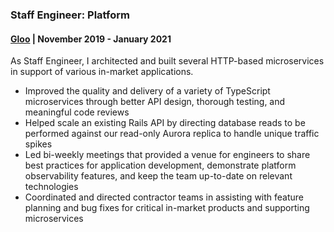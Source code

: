 ### Staff Engineer: Platform

#### [Gloo] | November 2019 - January 2021

As Staff Engineer, I architected and built several HTTP-based microservices in support of various in-market applications.

- Improved the quality and delivery of a variety of TypeScript microservices through better API design, thorough testing, and meaningful code reviews
- Helped scale an existing Rails API by directing database reads to be performed against our read-only Aurora replica to handle unique traffic spikes
- Led bi-weekly meetings that provided a venue for engineers to share best practices for application development, demonstrate platform observability features, and keep the team up-to-date on relevant technologies
- Coordinated and directed contractor teams in assisting with feature planning and bug fixes for critical in-market products and supporting microservices

[Gloo]: https://www.linkedin.com/company/gloo-llc/
